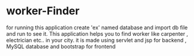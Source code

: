 # worker-Finder
for running this application create 'ex' named database and import db file and run to see it.
This application helps you to find worker like carpenter , electrician etc..  in your city. it is made using servlet and jsp for backend , MySQL database and bootstrap for frontend
